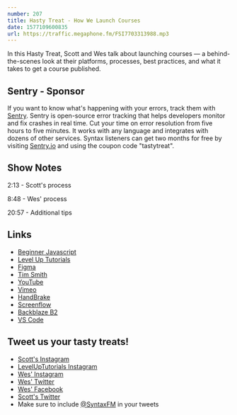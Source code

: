 ```yaml
---
number: 207
title: Hasty Treat - How We Launch Courses
date: 1577109600835
url: https://traffic.megaphone.fm/FSI7703313988.mp3
---
```


In this Hasty Treat, Scott and Wes talk about launching courses — a behind-the-scenes look at their platforms, processes, best practices, and what it takes to get a course published. 

## Sentry - Sponsor
If you want to know what's happening with your errors, track them with [Sentry](https://sentry.io/). Sentry is open-source error tracking that helps developers monitor and fix crashes in real time. Cut your time on error resolution from five hours to five minutes. It works with any language and integrates with dozens of other services. Syntax listeners can get two months for free by visiting [Sentry.io](https://sentry.io/) and using the coupon code "tastytreat".

## Show Notes

2:13 - Scott's process

8:48 - Wes' process

20:57 - Additional tips

## Links
* [Beginner Javascript](https://beginnerjavascript.com)
* [Level Up Tutorials](https://www.leveluptutorials.com/)
* [Figma](https://www.figma.com/)
* [Tim Smith](https://ttimsmith.com/)
* [YouTube](https://youtube.com)
* [Vimeo](https://vimeo.com/)
* [HandBrake](https://handbrake.fr/)
* [Screenflow](https://www.telestream.net/screenflow/)
* [Backblaze B2](https://www.backblaze.com/b2/cloud-storage.html)
* [VS Code](https://code.visualstudio.com/)

## Tweet us your tasty treats!
* [Scott's Instagram](https://www.instagram.com/stolinski/)
* [LevelUpTutorials Instagram](https://www.instagram.com/LevelUpTutorials/)
* [Wes' Instagram](https://www.instagram.com/wesbos/)
* [Wes' Twitter](https://twitter.com/wesbos)
* [Wes' Facebook](https://www.facebook.com/wesbos.developer)
* [Scott's Twitter](https://twitter.com/stolinski)
* Make sure to include [@SyntaxFM](https://twitter.com/SyntaxFM) in your tweets